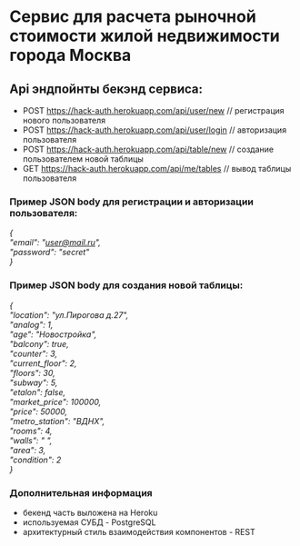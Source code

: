# Сервис для расчета рыночной стоимости жилой недвижимости города Москва

## Api эндпойнты бекэнд сервиса:

- POST https://hack-auth.herokuapp.com/api/user/new // регистрация нового пользователя
- POST https://hack-auth.herokuapp.com/api/user/login // авторизация пользователя
- POST https://hack-auth.herokuapp.com/api/table/new // создание пользователем новой таблицы
- GET https://hack-auth.herokuapp.com/api/me/tables // вывод таблицы пользователя

### Пример JSON body для регистрации и авторизации пользователя:
*{<br/>
"email": "user@mail.ru",<br/>
"password": "secret"<br/>
}*

### Пример JSON body для создания новой таблицы:
*{<br/>
"location": "ул.Пирогова д.27",<br/>
"analog": 1,<br/>
"age": "Новостройка",<br/>
"balcony": true,<br/>
"counter": 3,<br/>
"current_floor": 2,<br/>
"floors": 30,<br/>
"subway": 5,<br/>
"etalon": false,<br/>
"market_price": 100000,<br/>
"price": 50000,<br/>
"metro_station": "ВДНХ",<br/>
"rooms": 4,<br/>
"walls": " ",<br/>
"area": 3,<br/>
"condition": 2<br/>
}*

### Дополнительная информация
- бекенд часть выложена на Heroku
- используемая СУБД - PostgreSQL
- архитектурный стиль взаимодействия компонентов - REST